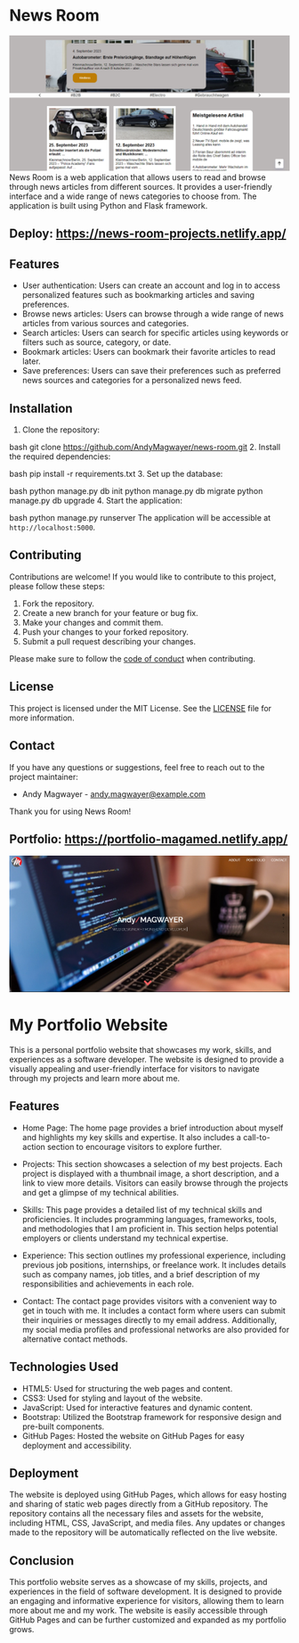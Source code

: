 # News Room
![Image alt](https://github.com/AndyMagwayer/news-room/blob/main/Screenshot%202023-09-26%20213246.png)
News Room is a web application that allows users to read and browse through news articles from different sources. It provides a user-friendly interface and a wide range of news categories to choose from. The application is built using Python and Flask framework.

## Deploy: https://news-room-projects.netlify.app/


## Features

- User authentication: Users can create an account and log in to access personalized features such as bookmarking articles and saving preferences.
- Browse news articles: Users can browse through a wide range of news articles from various sources and categories.
- Search articles: Users can search for specific articles using keywords or filters such as source, category, or date.
- Bookmark articles: Users can bookmark their favorite articles to read later.
- Save preferences: Users can save their preferences such as preferred news sources and categories for a personalized news feed.

## Installation

1. Clone the repository:

bash
git clone https://github.com/AndyMagwayer/news-room.git
2. Install the required dependencies:

bash
pip install -r requirements.txt
3. Set up the database:

bash
python manage.py db init
python manage.py db migrate
python manage.py db upgrade
4. Start the application:

bash
python manage.py runserver
The application will be accessible at `http://localhost:5000`.

## Contributing

Contributions are welcome! If you would like to contribute to this project, please follow these steps:

1. Fork the repository.
2. Create a new branch for your feature or bug fix.
3. Make your changes and commit them.
4. Push your changes to your forked repository.
5. Submit a pull request describing your changes.

Please make sure to follow the [code of conduct](CODE_OF_CONDUCT.md) when contributing.

## License

This project is licensed under the MIT License. See the [LICENSE](LICENSE) file for more information.

## Contact

If you have any questions or suggestions, feel free to reach out to the project maintainer:

- Andy Magwayer - [andy.magwayer@example.com](mailto:andy.magwayer@example.com)

Thank you for using News Room!

## Portfolio: https://portfolio-magamed.netlify.app/

![Image alt](https://github.com/AndyMagwayer/Portfolio-Website/blob/main/Screenshot%202023-09-17%20094045.png)
# My Portfolio Website

This is a personal portfolio website that showcases my work, skills, and experiences as a software developer. The website is designed to provide a visually appealing and user-friendly interface for visitors to navigate through my projects and learn more about me.

## Features

- Home Page: The home page provides a brief introduction about myself and highlights my key skills and expertise. It also includes a call-to-action section to encourage visitors to explore further.

- Projects: This section showcases a selection of my best projects. Each project is displayed with a thumbnail image, a short description, and a link to view more details. Visitors can easily browse through the projects and get a glimpse of my technical abilities.

- Skills: This page provides a detailed list of my technical skills and proficiencies. It includes programming languages, frameworks, tools, and methodologies that I am proficient in. This section helps potential employers or clients understand my technical expertise.

- Experience: This section outlines my professional experience, including previous job positions, internships, or freelance work. It includes details such as company names, job titles, and a brief description of my responsibilities and achievements in each role.

- Contact: The contact page provides visitors with a convenient way to get in touch with me. It includes a contact form where users can submit their inquiries or messages directly to my email address. Additionally, my social media profiles and professional networks are also provided for alternative contact methods.

## Technologies Used

- HTML5: Used for structuring the web pages and content.
- CSS3: Used for styling and layout of the website.
- JavaScript: Used for interactive features and dynamic content.
- Bootstrap: Utilized the Bootstrap framework for responsive design and pre-built components.
- GitHub Pages: Hosted the website on GitHub Pages for easy deployment and accessibility.

## Deployment

The website is deployed using GitHub Pages, which allows for easy hosting and sharing of static web pages directly from a GitHub repository. The repository contains all the necessary files and assets for the website, including HTML, CSS, JavaScript, and media files. Any updates or changes made to the repository will be automatically reflected on the live website.

## Conclusion

This portfolio website serves as a showcase of my skills, projects, and experiences in the field of software development. It is designed to provide an engaging and informative experience for visitors, allowing them to learn more about me and my work. The website is easily accessible through GitHub Pages and can be further customized and expanded as my portfolio grows.
